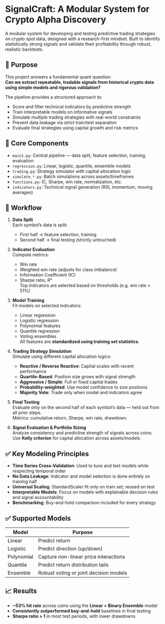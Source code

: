 # SignalCraft: A Modular System for Crypto Alpha Discovery

A modular system for developing and testing predictive trading strategies on crypto spot data, designed with a research-first mindset. Built to identify statistically strong signals and validate their profitability through robust, realistic backtests.

## 🎯 Purpose

This project answers a fundamental quant question:  
**Can we extract repeatable, tradable signals from historical crypto data using simple models and rigorous validation?**

The pipeline provides a structured approach to:
- Score and filter technical indicators by predictive strength
- Train interpretable models on informative signals
- Simulate multiple trading strategies with real-world constraints
- Prevent data leakage via strict train/test separation
- Evaluate final strategies using capital growth and risk metrics

## 🔧 Core Components

- `main1.py`: Central pipeline — data split, feature selection, training, evaluation  
- `regression.py`: Linear, logistic, quantile, ensemble models  
- `trading.py`: Strategy simulator with capital allocation logic  
- `simulate_*.py`: Batch simulations across assets/timeframes  
- `functions.py`: IC, Sharpe, win rate, normalization, etc.  
- `indicators.py`: Technical signal generation (RSI, momentum, moving averages)  

## 🔁 Workflow

1. **Data Split**  
   Each symbol’s data is split:  
   - First half → feature selection, training  
   - Second half → final testing (strictly untouched)

2. **Indicator Evaluation**  
   Compute metrics:  
   - Win rate  
   - Weighted win rate (adjusts for class imbalance)  
   - Information Coefficient (IC)  
   - Sharpe ratio, R²  
   Top indicators are selected based on thresholds (e.g. win rate > 51%)

3. **Model Training**  
   Fit models on selected indicators:  
   - Linear regression  
   - Logistic regression  
   - Polynomial features  
   - Quantile regression  
   - Voting ensembles  
   All features are **standardized using training set statistics**.

4. **Trading Strategy Simulation**  
   Simulate using different capital allocation logics:  
   - **Reactive / Reverse Reactive**: Capital scales with recent performance  
   - **Quartile-Based**: Position size grows with signal strength  
   - **Aggressive / Simple**: Full or fixed capital trades  
   - **Probability-weighted**: Use model confidence to size positions  
   - **Majority Vote**: Trade only when model and indicators agree

5. **Final Testing**  
   Evaluate only on the second half of each symbol’s data — held out from all prior steps.  
   Metrics: cumulative return, Sharpe, win rate, drawdown.

6. **Signal Evaluation & Portfolio Sizing**  
   Analyze consistency and predictive strength of signals across coins.  
   Use **Kelly criterion** for capital allocation across assets/models.

## ✅ Key Modeling Principles

- **Time Series Cross-Validation**: Used to tune and test models while respecting temporal order  
- **No Data Leakage**: Indicator and model selection is done entirely on training half  
- **Universal Scaling**: StandardScaler fit only on train set; reused on test  
- **Interpretable Models**: Focus on models with explainable decision rules and signal accountability  
- **Benchmarking**: Buy-and-hold comparison included for every strategy

## ✅ Supported Models

| Model       | Purpose                                |
|-------------|-----------------------------------------|
| Linear      | Predict return                          |
| Logistic    | Predict direction (up/down)             |
| Polynomial  | Capture non-linear price interactions   |
| Quantile    | Predict return distribution tails       |
| Ensemble    | Robust voting or joint decision models  |

## 📈 Results

- **~53% hit rate** across coins using the **Linear + Binary Ensemble** model  
- **Consistently outperformed buy-and-hold** baselines in final testing  
- **Sharpe ratio > 1** in most test periods, with lower drawdowns  

